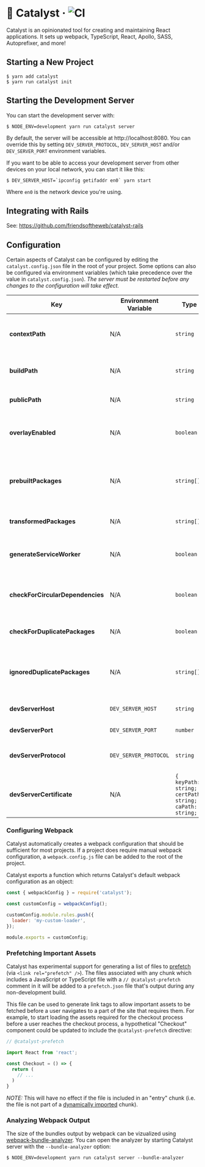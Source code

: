 # 🧪 Catalyst &middot; ![CI](https://github.com/friendsoftheweb/catalyst/workflows/CI/badge.svg)

Catalyst is an opinionated tool for creating and maintaining React applications. It sets up webpack, TypeScript, React, Apollo, SASS, Autoprefixer, and more!

## Starting a New Project

```
$ yarn add catalyst
$ yarn run catalyst init
```

## Starting the Development Server

You can start the development server with:

```
$ NODE_ENV=development yarn run catalyst server
```

By default, the server will be accessible at http://localhost:8080. You can override this by setting
`DEV_SERVER_PROTOCOL`, `DEV_SERVER_HOST` and/or `DEV_SERVER_PORT` environment variables.

If you want to be able to access your development server from other devices on your local network,
you can start it like this:

```
$ DEV_SERVER_HOST=`ipconfig getifaddr en0` yarn start
```

Where `en0` is the network device you're using.

## Integrating with Rails

See: https://github.com/friendsoftheweb/catalyst-rails

## Configuration

Certain aspects of Catalyst can be configured by editing the `catalyst.config.json` file in the root of your project. Some options can also be configured via environment variables (which take precedence over the value in `catalyst.config.json`). _The server must be restarted before any changes to the configuration will take effect._

| Key                              | Environment Variable  | Type                                                     | Description                                                                                                                                                                                |
| -------------------------------- | --------------------- | -------------------------------------------------------- | ------------------------------------------------------------------------------------------------------------------------------------------------------------------------------------------ |
| **contextPath**                  | N/A                   | `string`                                                 | The path (relative to the root of your project) that webpack should treat as the [context](https://webpack.js.org/configuration/entry-context/#context) when requiring modules and assets. |
| **buildPath**                    | N/A                   | `string`                                                 | The path (relative to the root of your project) where _test_ and _production_ builds will be output.                                                                                       |
| **publicPath**                   | N/A                   | `string`                                                 | The the base URI used when generating paths for `<script />` and `<link />` tags.                                                                                                          |
| **overlayEnabled**               | N/A                   | `boolean`                                                | Display a custom overlay that shows build status, build errors, and runtime errors. This only applies to the _development_ environment.                                                    |
| **prebuiltPackages**             | N/A                   | `string[]`                                               | A list of npm packages which should be pre-built in the _development_ environment. This decreases the time spent on re-building entries by skipping the listed packages.                   |
| **transformedPackages**          | N/A                   | `string[]`                                               | A list of npm packages which should be [transformed and polyfilled via Babel](https://babeljs.io/docs/en/babel-preset-env).                                                                |
| **generateServiceWorker**        | N/A                   | `boolean`                                                | Generate a separate file which will be registered as a [SeviceWorker](https://developer.mozilla.org/en-US/docs/Web/API/ServiceWorker) and preload JavaScript, CSS, and other assets.       |
| **checkForCircularDependencies** | N/A                   | `boolean`                                                | Show warnings in _development_ and errors in other in environments if a circular dependency is detected.                                                                                   |
| **checkForDuplicatePackages**    | N/A                   | `boolean`                                                | Show warnings if mulitple versions of the same package are required in the webpack dependency tree.                                                                                        |
| **ignoredDuplicatePackages**     | N/A                   | `string[]`                                               | A list of npm packages to ignore when checking for duplicates. This has no effect if **checkForDuplicatePackages** is `false`.                                                             |
| **devServerHost**                | `DEV_SERVER_HOST`     | `string`                                                 | The host for the development server. Defaults to `"localhost"`.                                                                                                                            |
| **devServerPort**                | `DEV_SERVER_PORT`     | `number`                                                 | The port for the development server. Defaults to `8080`.                                                                                                                                   |
| **devServerProtocol**            | `DEV_SERVER_PROTOCOL` | `string`                                                 | The protocol (e.g. `"http"` or `"https"`) used for accessing the development server. Defaults to `"http"`.                                                                                 |
| **devServerCertificate**         | N/A                   | `{ keyPath: string; certPath: string; caPath: string; }` | The certificate file paths for running the server with SSL support.                                                                                                                        |

### Configuring Webpack

Catalyst automatically creates a webpack configuration that should
be sufficient for most projects. If a project does require manual webpack configuration, a `webpack.config.js` file can be added to the root of the project.

Catalyst exports a function which returns Catalyst's default webpack configuration as an object:

```javascript
const { webpackConfig } = require('catalyst');

const customConfig = webpackConfig();

customConfig.module.rules.push({
  loader: 'my-custom-loader',
});

module.exports = customConfig;
```

### Prefetching Important Assets

Catalyst has experimental support for generating a list of files to [prefetch](https://developer.mozilla.org/en-US/docs/Web/HTTP/Link_prefetching_FAQ) (via `<link rel="prefetch" />`). The files associated with any chunk which includes a JavaScript or TypeScript file with a `// @catalyst-prefetch` comment in it will be added to a `prefetch.json` file that's output during any non-development build.

This file can be used to generate link tags to allow important assets to be fetched before a user navigates to a part of the site that requires them. For example, to start loading the assets required for the checkout process before a user reaches the checkout process, a hypothetical "Checkout" component could be updated to include the `@catalyst-prefetch` directive:

```js
// @catalyst-prefetch

import React from 'react';

const Checkout = () => {
  return (
    // ...
  )
}
```

_NOTE:_ This will have no effect if the file is included in an "entry" chunk (i.e. the file is not part of a [dynamically imported](https://developer.mozilla.org/en-US/docs/Web/JavaScript/Reference/Statements/import#Dynamic_Imports) chunk).

### Analyzing Webpack Output

The size of the bundles output by webpack can be vizualized using [webpack-bundle-analyzer](https://github.com/webpack-contrib/webpack-bundle-analyzer). You can open the analyzer by starting Catalyst server with the `--bundle-analyzer` option:

```
$ NODE_ENV=development yarn run catalyst server --bundle-analyzer
```
